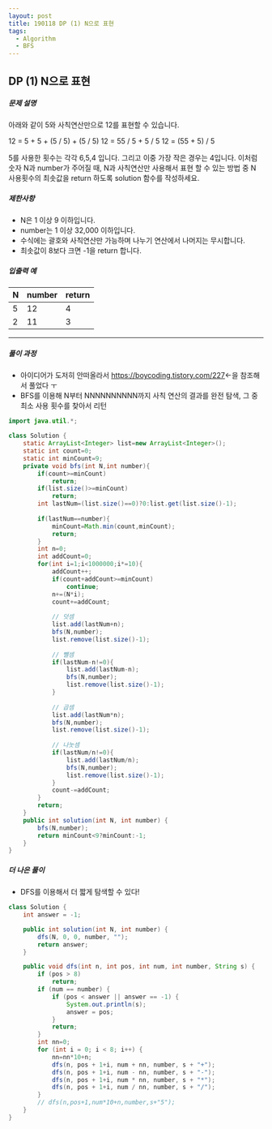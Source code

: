 ```yaml
---
layout: post
title: 190118 DP (1) N으로 표현
tags:
  - Algorithm
  - BFS
---
```


## DP (1) N으로 표현

##### 문제 설명

아래와 같이 5와 사칙연산만으로 12를 표현할 수 있습니다.

12 = 5 + 5 + (5 / 5) + (5 / 5)
12 = 55 / 5 + 5 / 5
12 = (55 + 5) / 5

5를 사용한 횟수는 각각 6,5,4 입니다. 그리고 이중 가장 작은 경우는 4입니다.
이처럼 숫자 N과 number가 주어질 때, N과 사칙연산만 사용해서 표현 할 수 있는 방법 중 N 사용횟수의 최솟값을 return 하도록 solution 함수를 작성하세요.

##### 제한사항

- N은 1 이상 9 이하입니다.
- number는 1 이상 32,000 이하입니다.
- 수식에는 괄호와 사칙연산만 가능하며 나누기 연산에서 나머지는 무시합니다.
- 최솟값이 8보다 크면 -1을 return 합니다.

##### 입출력 예

| N    | number | return |
| ---- | ------ | ------ |
| 5    | 12     | 4      |
| 2    | 11     | 3      |



------

##### 풀이 과정

- 아이디어가 도저히 안떠올라서 https://boycoding.tistory.com/227<-을 참조해서 풀었다 ㅜ
- BFS를 이용해 N부터 NNNNNNNNNN까지 사칙 연산의 결과를 완전 탐색, 그 중 최소 사용 횟수를 찾아서 리턴

```java
import java.util.*;

class Solution {
    static ArrayList<Integer> list=new ArrayList<Integer>();
    static int count=0;
    static int minCount=9;
    private void bfs(int N,int number){
        if(count>=minCount)
            return;
        if(list.size()>=minCount)
            return;
        int lastNum=(list.size()==0)?0:list.get(list.size()-1);
        
        if(lastNum==number){
            minCount=Math.min(count,minCount);
            return;
        }
        int n=0;
        int addCount=0;
        for(int i=1;i<1000000;i*=10){
            addCount++;
            if(count+addCount>=minCount)
                continue;
            n+=(N*i);
            count+=addCount;
            
            // 덧셈
            list.add(lastNum+n);
            bfs(N,number);
            list.remove(list.size()-1);
            
            // 뺄셈
            if(lastNum-n!=0){
                list.add(lastNum-n);
                bfs(N,number);
                list.remove(list.size()-1);
            }
            
            // 곱셈
            list.add(lastNum*n);
            bfs(N,number);
            list.remove(list.size()-1);
            
            // 나눗셈
            if(lastNum/n!=0){
                list.add(lastNum/n);
                bfs(N,number);
                list.remove(list.size()-1);
            }
            count-=addCount;
        }
        return;
    }
    public int solution(int N, int number) {
        bfs(N,number);
        return minCount<9?minCount:-1;
    }
}
```



##### 더 나은 풀이

- DFS를 이용해서 더 짧게 탐색할 수 있다!

```java
class Solution {
    int answer = -1;

    public int solution(int N, int number) {
        dfs(N, 0, 0, number, "");
        return answer;
    }

    public void dfs(int n, int pos, int num, int number, String s) {
        if (pos > 8)
            return;
        if (num == number) {
            if (pos < answer || answer == -1) {
                System.out.println(s);
                answer = pos;
            }
            return;
        }
        int nn=0;
        for (int i = 0; i < 8; i++) {
            nn=nn*10+n;
            dfs(n, pos + 1+i, num + nn, number, s + "+");
            dfs(n, pos + 1+i, num - nn, number, s + "-");
            dfs(n, pos + 1+i, num * nn, number, s + "*");
            dfs(n, pos + 1+i, num / nn, number, s + "/");
        }
        // dfs(n,pos+1,num*10+n,number,s+"5");
    }
}
```

